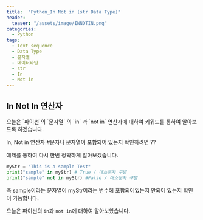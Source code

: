 ```yaml
---
title:  "Python_In Not in (str Data Type)"
header:
  teaser: "/assets/image/INNOTIN.png"
categories: 
  - Python
tags:
  - Text sequence
  - Data Type
  - 문자열
  - 데이터타입
  - str
  - In
  - Not in
---
```

<h2>In Not In 연산자</h2>
오늘은 `파이썬`의 `문자열` 의 `in` 과 `not in` 연산자에 대하여 키워드를 통하여 알아보도록 하겠습니다.

In, Not in 연산자 #문자나 문자열이 포함되어 있는지 확인하려면 ??

예제를 통하여 다시 한번 정확하게 알아보겠습니다.

``` python
myStr = "This is a sample Test"
print("sample" in myStr) # True / 대소문자 구별
print("sample" not in myStr) #False / 대소문자 구별
```

즉 sample이라는 문자열이 myStr이라는 변수에 포함되어있는지 안되어 있는지 확인이 가능합니다.

오늘은 파이썬의 `in`과 `not in`에 대하여 알아보았습니다.